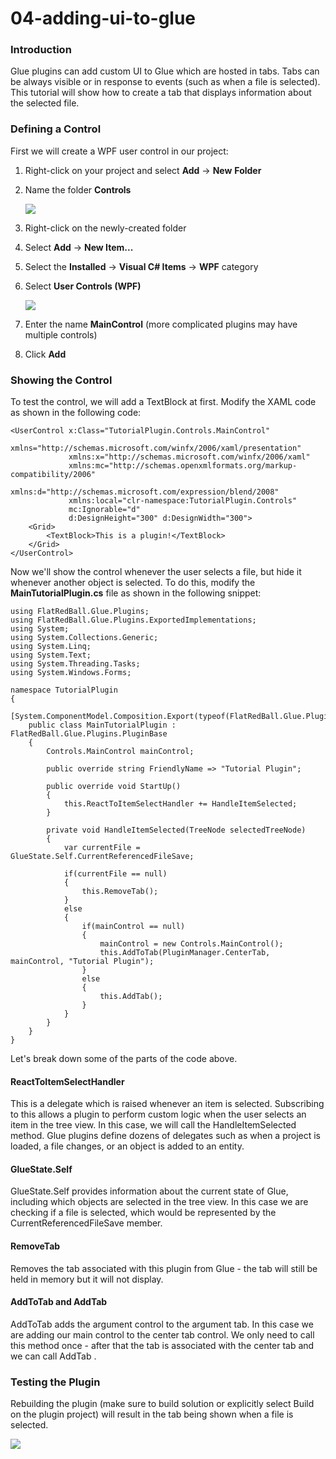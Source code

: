 # 04-adding-ui-to-glue

### Introduction

Glue plugins can add custom UI to Glue which are hosted in tabs. Tabs can be always visible or in response to events (such as when a file is selected). This tutorial will show how to create a tab that displays information about the selected file.

### Defining a Control

First we will create a WPF user control in our project:

1. Right-click on your project and select **Add** -> **New** **Folder**
2.  Name the folder **Controls**

    ![](../../../media/2018-02-img\_5a8061301231f.png)
3. Right-click on the newly-created folder
4. Select **Add** -> **New Item...**
5. Select the **Installed** -> **Visual C# Items** -> **WPF** category
6.  Select **User Controls (WPF)**

    ![](../../../media/2018-02-img\_5a8062529e30e.png)
7. Enter the name **MainControl** (more complicated plugins may have multiple controls)
8. Click **Add**

### Showing the Control

To test the control, we will add a TextBlock at first. Modify the XAML code as shown in the following code:

```lang:c#
<UserControl x:Class="TutorialPlugin.Controls.MainControl"
             xmlns="http://schemas.microsoft.com/winfx/2006/xaml/presentation"
             xmlns:x="http://schemas.microsoft.com/winfx/2006/xaml"
             xmlns:mc="http://schemas.openxmlformats.org/markup-compatibility/2006" 
             xmlns:d="http://schemas.microsoft.com/expression/blend/2008" 
             xmlns:local="clr-namespace:TutorialPlugin.Controls"
             mc:Ignorable="d" 
             d:DesignHeight="300" d:DesignWidth="300">
    <Grid>
        <TextBlock>This is a plugin!</TextBlock>
    </Grid>
</UserControl>
```

Now we'll show the control whenever the user selects a file, but hide it whenever another object is selected. To do this, modify the **MainTutorialPlugin.cs** file as shown in the following snippet:

```lang:c#
using FlatRedBall.Glue.Plugins;
using FlatRedBall.Glue.Plugins.ExportedImplementations;
using System;
using System.Collections.Generic;
using System.Linq;
using System.Text;
using System.Threading.Tasks;
using System.Windows.Forms;

namespace TutorialPlugin
{
    [System.ComponentModel.Composition.Export(typeof(FlatRedBall.Glue.Plugins.PluginBase))]
    public class MainTutorialPlugin : FlatRedBall.Glue.Plugins.PluginBase
    {
        Controls.MainControl mainControl;

        public override string FriendlyName => "Tutorial Plugin";

        public override void StartUp()
        {
            this.ReactToItemSelectHandler += HandleItemSelected;
        }

        private void HandleItemSelected(TreeNode selectedTreeNode)
        {
            var currentFile = GlueState.Self.CurrentReferencedFileSave;

            if(currentFile == null)
            {
                this.RemoveTab();
            }
            else
            {
                if(mainControl == null)
                {
                    mainControl = new Controls.MainControl();
                    this.AddToTab(PluginManager.CenterTab, mainControl, "Tutorial Plugin");
                }
                else
                {
                    this.AddTab();
                }
            }
        }
    }
}
```

Let's break down some of the parts of the code above.

#### ReactToItemSelectHandler

This is a delegate which is raised whenever an item is selected. Subscribing to this allows a plugin to perform custom logic when the user selects an item in the tree view. In this case, we will call the HandleItemSelected method. Glue plugins define dozens of delegates such as when a project is loaded, a file changes, or an object is added to an entity.

#### GlueState.Self

GlueState.Self  provides information about the current state of Glue, including which objects are selected in the tree view. In this case we are checking if a file is selected, which would be represented by the CurrentReferencedFileSave  member.

#### RemoveTab

Removes the tab associated with this plugin from Glue - the tab will still be held in memory but it will not display.

#### AddToTab and AddTab

AddToTab  adds the argument control to the argument tab. In this case we are adding our main control to the center tab control. We only need to call this method once - after that the tab is associated with the center tab and we can call AddTab .

### Testing the Plugin

Rebuilding the plugin (make sure to build solution or explicitly select Build on the plugin project) will result in the tab being shown when a file is selected.

![](../../../media/2018-02-img\_5a807055eaa60.png)
